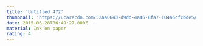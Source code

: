 ```yaml
---
title: 'Untitled 472'
thumbnail: 'https://ucarecdn.com/52aa0643-d9dd-4a46-8fa7-104a6cfcbde5/'
date: 2015-06-28T06:49:27.000Z
material: Ink on paper
rating: 4
---
```

